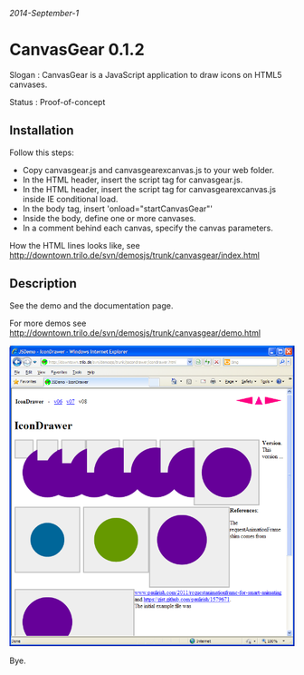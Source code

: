 ﻿*2014-September-1*

# CanvasGear 0.1.2

Slogan : CanvasGear is a JavaScript application to draw icons on HTML5 canvases.

Status : Proof-of-concept

## Installation

Follow this steps:

 - Copy canvasgear.js and canvasgearexcanvas.js to your web folder.
 - In the HTML header, insert the script tag for canvasgear.js.
 - In the HTML header, insert the script tag for canvasgearexcanvas.js inside IE conditional load.
 - In the body tag, insert 'onload="startCanvasGear"'
 - Inside the body, define one or more canvases.
 - In a comment behind each canvas, specify the canvas parameters.

How the HTML lines looks like, see
 http://downtown.trilo.de/svn/demosjs/trunk/canvasgear/index.html

## Description

See the demo and the documentation page.

For more demos see
 http://downtown.trilo.de/svn/demosjs/trunk/canvasgear/demo.html

[![CanvasGear Demo](img/20140819o1731.downtown---icondrawer--ie8.mht.png)](http://downtown.trilo.de/svn/demosjs/trunk/canvasgear/demo.html)

   Bye.
